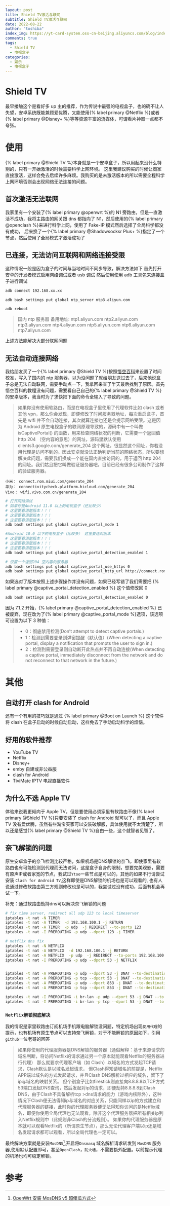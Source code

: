 ```yaml
---
layout: post
title: Shield TV激活与联网
subtitle: Shield TV激活与联网
date: 2022-08-22
author: "toshiba"
index_img: https://yt-card-system.oss-cn-beijing.aliyuncs.com/blog/index_img/shield.jpeg
comments: true
tags:
  - Shield TV
  - 电视盒子
categories:
  - 娱乐
  - 电视盒子
---
```


# Shield TV

最早接触这个是看好多 up 主的推荐，作为传说中最强的电视盒子，也的确不让人失望，安卓系统既能兼顾爱优腾，又能使用{% label primary @Netflix %}或者{% label primary @Disney+ %}等等资源丰富的流媒体，可谓看片神器一点都不夸张。

# 使用

{% label primary @Shield TV %}本身就是一个安卓盒子，所以用起来没什么特别的，只有一开始激活的时候需要科学上网环境。 这里我建议购买的时候让商家直接激活，这样会免去后续许多麻烦。我购买的是未激活版本的所以需要全程科学上网环境否则会出现网络无法连接的问题。

## 首次激活无法联网

我家里有一个安装了{% label primary @openwrt %}的 N1 旁路由，但是一直激活不成功，我将主路由的网关跟 dns 都指向了 N1，然后使用的{% label primary @openclash %}来进行科学上网，使用了 Fake-IP 模式然后选择了全局科学都没有成功， 后来换了一个{% label primary @Shadowsocksr Plus+ %}指定了一个节点，然后使用了全局模式才激活成功了

## 已连接，无法访问互联网和网络连接受限

这种情况一般是因为盒子的时间与当地时间不同步导致，解决方法如下
首先打开安卓的开发者模式启用网络调试或者 usb 调试
然后使用使用 adb 工具包来连接盒子进行调试

```bash
adb connect 192.168.xx.xx
```

```bash
adb bash settings put global ntp_server ntp3.aliyun.com
```

```bash
adb reboot
```

> 国内 ntp 服务器 备用地址:
> ntp1.aliyun.com
> ntp2.aliyun.com
> ntp3.aliyun.com
> ntp4.aliyun.com
> ntp5.aliyun.com
> ntp6.aliyun.com
> ntp7.aliyun.com

上述方法能解决大部分联网问题

## 无法自动连接网络

我给朋友买了一个{% label primary @Shield TV %}按照[悟空百科](https://didiboy0702.gitbook.io/wukongdaily/wan-ke-yun-ji-qiao/google-tv-xiu-gai-ntp-fu-wu-qi-di-zhi)来设置了时间校准，写入了国内的 ntp 服务器，以为没问题了就给朋友送过去了，后来他说盒子总是无法自动联网，需要手动点一下，我拿回来查了半天最后找到了原因。首先悟空百科的教程没有问题，需要看自己自己的{% label primary @Shield TV %}的安卓版本，我当时为了求快把下面的命令全输入了导致的问题。

> 如果你没有使用软路由，而是在电视盒子里使用了代理软件比如 clash 或者其他 vpn，那么你会发现，即便修改了时间服务器地址，每次重启盒子，首先是 wifi 并不会自动连接，其次就算连接也还是会提示网络受限。这是因为 Android 原生电视盒子的联网原理导致的，源码中有一个叫做 isCaptivePortal() 的函数，用来检查网络状况的判断，它需要一个返回值 http 204 （空内容的意思）的网址，源码里默认使用 clients3.google.com/generate_204 这个网址，很显然这个网址，你若没用代理是访问不到的。因此安卓就没法正确判断当前的网络状态，所以要想解决此问题，需要我们换成一个能在国内直接访问的，用于返回 http 204 的网址。我们姑且把它叫做验证服务器吧。目前已经有很多公司制作了这样的验证服务器。

```
小米： connect.rom.miui.com/generate_204
华为： connectivitycheck.platform.hicloud.com/generate_204
Vivo： wifi.vivo.com.cn/generate_204
```

```bash
# 打开网络调试
# 如果你是Android 11.0 以上的电视盒子（还比较少）
# 这里要看清楚版本！！！
# 这里要看清楚版本！！！
# 这里要看清楚版本！！！
adb bash settings put global captive_portal_mode 1

#Android 10.0 以下的电视盒子（比较多） 这里要选对版本
# 这里要看清楚版本！！！
# 这里要看清楚版本！！！
# 这里要看清楚版本！！！
adb bash settings put global captive_portal_detection_enabled 1

# 设置一个返回204 空内容的服务器
adb bash settings put global captive_portal_use_https 0
adb bash settings put global captive_portal_http_url http://connect.rom.miui.com/generate_204
```

如果选对了版本按照上述步骤操作并没有问题，如果已经写错了我们需要把 {% label primary @captive_portal_detection_enabled %} 这个值修改回 0

```bash
adb bash settings put global captive_portal_detection_enabled 0
```

因为 7.1.2 开始，{% label primary @captive_portal_detection_enabled %} 已被废弃，现在改为了{% label primary @captive_portal_mode %}选项，该选项可设置为以下 3 种值：

> - 0：彻底禁用检测(Don’t attempt to detect captive portals.)
> - 1：检测到需要登录则弹窗提醒（默认值）(When detecting a captive portal, display a notification that prompts the user to sign in.)
> - 2：检测到需要登录则自动断开此热点并不再自动连接(When detecting a captive portal, immediately disconnect from the network and do not reconnect to that network in the future.)

# 其他

## 自动打开 clash for Android

还有一个有用的技巧就是通过 {% label primary @Boot on Launch %} 这个软件将 clash 在盒子启动的时候自动启动，这样免去了手动启动科学的烦恼。

## 好用的软件推荐

- YouTube TV
- Netflix
- Disney+
- emby 自建或非公益服
- clash for Android
- TiviMate IPTV 电视直播软件

## 为什么不选 Apple TV

体验来说我更倾向于 Apple TV，但是要使用必须家里有软路由不像{% label primary @Shield TV %}只要安装了 clash for Android 就可以了，而且 Apple TV 没有爱优腾，虽然有些淘宝买家可以安装破解版，具体使用就不太清楚了，所以还是感觉{% label primary @Shield TV %}自由一些，这个就智者见智了。


## 奈飞解锁的问题
原生安卓盒子的奈飞检测比较严格，如果机场是DNS解锁的奈飞，即使家里有软路由也有可能检测到代理而无法访问，这是盒子自身的限制，想要完美观影，需要有原声IP或者家宽的节点，我试过`Ytoo`一些节点是可以的，其他的如果不行请尝试安装 `Clash for Android TV`,这样即使是DNS解锁的机场也是可以观看的, 也有人说通过修改软路由第三方规则修改也是可以的，我尝试过没有成功，后面有机会再试一下。

补充：通过软路由劫持dns可以解决奈飞解锁的问题
```bash
# fix time server, redirect all udp 123 to local timeserver
iptables -t nat -N TIMER
iptables -t nat -A TIMER  -d 192.168.100.1 -j RETURN
iptables -t nat -A TIMER  -p udp  -j REDIRECT --to-ports 123
iptables -t nat -I PREROUTING -p udp --dport 123 -j TIMER

# netflix dns fix
iptables -t nat -N NETFLIX
iptables -t nat -A NETFLIX  -d 192.168.100.1 -j RETURN
iptables -t nat -A NETFLIX  -p udp  -j REDIRECT --to-ports 192.168.100.1
iptables -t nat -I PREROUTING -p udp --dport 53 -j NETFLIX


iptables -t nat -A PREROUTING -p udp --dport 53 -j DNAT --to-destination 192.168.100.1
iptables -t nat -A PREROUTING -p tcp --dport 53 -j DNAT --to-destination 192.168.100.1
iptables -t nat -A PREROUTING -p udp --dport 853 -j DNAT --to-destination 192.168.100.1
iptables -t nat -A PREROUTING -p tcp --dport 853 -j DNAT --to-destination 192.168.100.1

iptables -t nat -I PREROUTING -i br-lan -p udp --dport 53 -j DNAT --to 192.168.100.1
iptables -t nat -I PREROUTING -i br-lan -p tcp --dport 53 -j DNAT --to 192.168.100.1

```

### `Netflix解锁彻底解决`
我的情况是家里软路由订阅机场手机跟电脑解锁没问题，特定机场出现`使用代理`的提示，也有机场有原生节点可以支持奈飞解锁，对于不能解锁的原因如下，引用`github`一位老哥的回答

>如果你使用的代理服务器是DNS解锁的服务器（通俗解释：基于来源请求的域名判断，将访问Netflix的请求通过另一个原本就能观看Netflix的服务器进行代理）
>那么就要求代理客户端（如 Clash）以域名的方式发起TCP请求，Clash默认是以域名发起请求，
>但Clash得知请域名的前提是，Netflix APP端以域名的方式发起请求，并且Clash DNS解析过相应的域名，留下了ip与域名的映射关系。
>但个别盒子比如firestick则直接向8.8.8.8以TCP方式53端口发起DNS查询，然后发起对ip的请求，即便劫持8.8.8.8到Clash DNS，由于Clash不具备解析tcp >dns请求的能力（游戏内核除外），这种情况下Clash便无法得知ip与域名的对应关系，只能同样以ip的方式建立和代理服务器的链接，此时你的代理服务器便无法得知你访问的是Netflix域名，即便你使用全局代理也无法观看，除非这个代理服务器把所有相关ip列入Netflix规则中（此规则非Clash的分流规则）。
>如果你的代理服务器是原本就可以观看Netflix的（所谓原生节点），那么无论代理客户端以ip还是域名发起请求都可以观看，所以全局代理也一定可以。

最终解决方案就是安装`MosDNS`[^9],开启将`Dnsmasq` 域名解析请求转发到 `MosDNS` 服务器,使用默认配置即可，甚至`OpenClash`，`防火墙`，不需要额外配置。以前提示代理的机场也均可稳定解锁。

# 参考

[^1]: [悟空百科](https://didiboy0702.gitbook.io/wukongdaily/wan-ke-yun-ji-qiao/google-tv-xiu-gai-ntp-fu-wu-qi-di-zhi)
[^2]: [关于 ANDROID 5.0-7.1.2 网络图标上的感叹号及其解决办法](https://zhuanlan.zhihu.com/p/111004889)
[^3]: [Android 7.1.2 无法禁用检测](https://github.com/Noisyfox/NoExclamation/issues/2)
[^4]: [消除 Android8.1 原生系统无线网感叹号](https://www.jianshu.com/p/23e85be8522a)
[^5]: [Nvidia Shield TV 2017 国行刷美版固件指南](https://github.com/0neday/Nvidia-Shield-TV-2017-Cookbook)
[^6]: [Netflix Unblocking Fix For Android TV/Fire TV/Chromecast/PS4](https://www.reddit.com/r/NetflixViaVPN/comments/p9doud/netflix_unblocking_fix_for_android_tvfire/)
[^7]: [Netflix怎么总是被检测到代理](https://github.com/vernesong/OpenClash/issues/230)
[^8]: [节点采用解锁服务后，TV端仍检测到代理，怎么破](https://github.com/vernesong/OpenClash/issues/1130)
[^9]: [OpenWrt 安装 MosDNS v5 超傻瓜方式](https://github.com/IrineSistiana/mosdns/discussions/455)
[^10]: [OpenWRT+MOSDNS+OpenClash防止dns泄漏](https://www.20040313.xyz/index.php/2023/09/22/openwrtmosdnsopenclash%E9%98%B2%E6%AD%A2dns%E6%B3%84%E6%BC%8F/)
[^11]: [openclash+mosdns防dns泄漏内核绕过中国ip](https://www.right.com.cn/forum/thread-8293938-1-1.html)


